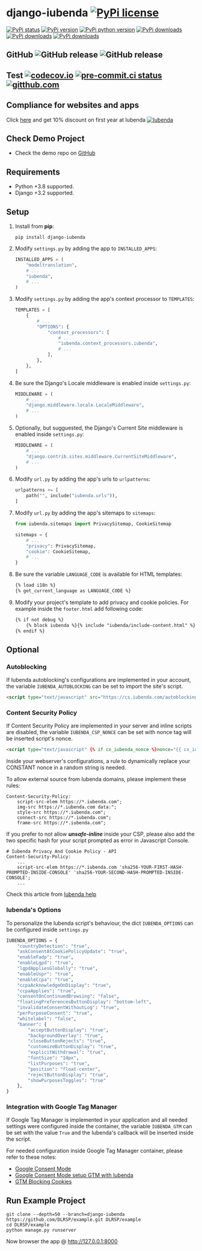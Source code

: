 # django-iubenda [![PyPi license](https://img.shields.io/pypi/l/django-iubenda.svg)](https://pypi.python.org/pypi/django-iubenda)

[![PyPi status](https://img.shields.io/pypi/status/django-iubenda.svg)](https://pypi.python.org/pypi/django-iubenda)
[![PyPi version](https://img.shields.io/pypi/v/django-iubenda.svg)](https://pypi.python.org/pypi/django-iubenda)
[![PyPi python version](https://img.shields.io/pypi/pyversions/django-iubenda.svg)](https://pypi.python.org/pypi/django-iubenda)
[![PyPi downloads](https://img.shields.io/pypi/dm/django-iubenda.svg)](https://pypi.python.org/pypi/django-iubenda)
[![PyPi downloads](https://img.shields.io/pypi/dw/django-iubenda.svg)](https://pypi.python.org/pypi/django-iubenda)
[![PyPi downloads](https://img.shields.io/pypi/dd/django-iubenda.svg)](https://pypi.python.org/pypi/django-iubenda)

## GitHub ![GitHub release](https://img.shields.io/github/tag/DLRSP/django-iubenda.svg) ![GitHub release](https://img.shields.io/github/release/DLRSP/django-iubenda.svg)

## Test [![codecov.io](https://codecov.io/github/DLRSP/django-iubenda/coverage.svg?branch=main)](https://codecov.io/github/DLRSP/django-iubenda?branch=main) [![pre-commit.ci status](https://results.pre-commit.ci/badge/github/DLRSP/django-iubenda/main.svg)](https://results.pre-commit.ci/latest/github/DLRSP/django-iubenda/main) [![gitthub.com](https://github.com/DLRSP/django-iubenda/actions/workflows/ci.yaml/badge.svg)](https://github.com/DLRSP/django-iubenda/actions/workflows/ci.yaml)

## Compliance for websites and apps
Click [here](http://iubenda.refr.cc/dlrspapi) and get 10% discount on first year at Iubenda
[![Iubenda](https://client-assets.referralcandy.com/md6Y46jBT5ufTCO2zzGt_1668598186.png)](http://iubenda.refr.cc/dlrspapi)


## Check Demo Project
* Check the demo repo on [GitHub](https://github.com/DLRSP/example/tree/django-iubenda)

## Requirements
-   Python +3.8 supported.
-   Django +3.2 supported.

## Setup
1. Install from **pip**:
   ```shell
   pip install django-iubenda
   ```
2. Modify `settings.py` by adding the app to `INSTALLED_APPS`:
   ```python
   INSTALLED_APPS = (
       "modeltranslation",
       # ...
       "iubenda",
       # ...
   )
   ```
3. Modify `settings.py` by adding the app's context processor to `TEMPLATES`:
   ```python
   TEMPLATES = [
       {
           # ...
           "OPTIONS": {
               "context_processors": [
                   # ...
                   "iubenda.context_processors.iubenda",
                   # ...
               ],
           },
       },
   ]
   ```
4. Be sure the Django's Locale middleware is enabled inside `settings.py`:
   ```python
   MIDDLEWARE = (
       # ...
       "django.middleware.locale.LocaleMiddleware",
       # ...
   )
   ```
5. Optionally, but sugguested, the Django's Current Site middleware is enabled inside `settings.py`:
   ```python
   MIDDLEWARE = (
       # ...
       "django.contrib.sites.middleware.CurrentSiteMiddleware",
       # ...
   )
   ```
6. Modify `url.py` by adding the app's urls to `urlpatterns`:
   ```python
   urlpatterns += [
       path("", include("iubenda.urls")),
   ]
   ```
7. Modify `url.py` by adding the app's sitemaps to `sitemaps`:
   ```python
   from iubenda.sitemaps import PrivacySitemap, CookieSitemap

   sitemaps = {
       # ...
       "privacy": PrivacySitemap,
       "cookie": CookieSitemap,
       # ...
   }
   ```
8. Be sure the variable `LANGUAGE_CODE` is available for HTML templates:
   ```html
   {% load i18n %}
   {% get_current_language as LANGUAGE_CODE %}
   ```
9. Modify your project's template to add privacy and cookie policies.
   For example inside the `footer.html` add following code:
   ```html
   {% if not debug %}
       {% block iubenda %}{% include "iubenda/include-content.html" %}{% endblock iubenda %}
   {% endif %}
   ```

## Optional

### Autoblocking
If Iubenda autoblocking's configurations are implemented in your account,
the variable `IUBENDA_AUTOBLOCKING` can be set to import the site's script.
```html
<script type="text/javascript" src="https://cs.iubenda.com/autoblocking/{{ cx_iubenda.iub_site_id }}.js"></script>
```

### Content Security Policy
If Content Security Policy are implemented in your server and inline scripts are disabled,
the variable `IUBENDA_CSP_NONCE` can be set with nonce tag will be inserted script's nonce.
```html
<script type="text/javascript" {% if cx_iubenda_nonce %}nonce="{{ cx_iubenda_nonce }}"{% endif %}>
```
Inside your webserver's configurations, a rule to dynamically replace your CONSTANT nonce in a random string is needed.

To allow  external source from Iubenda domains, please implement these rules:
```editorconfig
Content-Security-Policy:
    script-src-elem https://*.iubenda.com";
    img-src https://*.iubenda.com data:";
    style-src https://*.iubenda.com";
    connect-src https://*.iubenda.com";
    frame-src https://*.iubenda.com";
```

If you prefer to not allow ***unsafe-inline*** inside your CSP, please also add the two specific hash for your
script prompted as error in Javascript Console.
```editorconfig
# Iubenda Privacy And Cookie Policy - API
Content-Security-Policy:
    ...
    script-src-elem https://*.iubenda.com 'sha256-YOUR-FIRST-HASH-PROMPTED-INSIDE-CONSOLE' 'sha256-YOUR-SECOND-HASH-PROMPTED-INSIDE-CONSOLE';
    ...
```

Check this article from [Iubenda help](https://www.iubenda.com/it/help/12347-come-configurare-il-content-security-policy-per-consentire-lesecuzione-degli-script-di-iubenda)

### Iubenda's Options

To personalize the Iubenda script's behaviour, the dict `IUBENDA_OPTIONS` can be configured inside `settings.py`
```python
IUBENDA_OPTIONS = {
    "countryDetection": "true",
    "askConsentAtCookiePolicyUpdate": "true",
    "enableFadp": "true",
    "enableLgpd": "true",
    "lgpdAppliesGlobally": "true",
    "enableUspr": "true",
    "enableCcpa": "true",
    "ccpaAcknowledgeOnDisplay": "true",
    "ccpaApplies": "true",
    "consentOnContinuedBrowsing": "false",
    "floatingPreferencesButtonDisplay": "bottom-left",
    "invalidateConsentWithoutLog": "true",
    "perPurposeConsent": "true",
    "whitelabel": "false",
    "banner": {
        "acceptButtonDisplay": "true",
        "backgroundOverlay": "true",
        "closeButtonRejects": "true",
        "customizeButtonDisplay": "true",
        "explicitWithdrawal": "true",
        "fontSize": "14px",
        "listPurposes": "true",
        "position": "float-center",
        "rejectButtonDisplay": "true",
        "showPurposesToggles": "true"
    },
}
```

### Integration with Google Tag Manager
If Google Tag Manager is implemented in your application and all needed settings were configured inside the container,
the variable `IUBENDA_GTM` can be set with the value `True` and the Iubenda's callback will be inserted inside the script.

For needed configuration inside Google Tag Manager container, please refer to these notes:
- [Google Consent Mode](https://www.iubenda.com/en/help/27137-google-consent-mode)
- [Google Consent Mode setup GTM with Iubenda](https://www.iubenda.com/en/help/74198-google-consent-mode-set-up-google-tag-manager-with-iubenda)
- [GTM Blocking Cookies](https://www.iubenda.com/en/help/1235-google-tag-manager-blocking-cookies)

## Run Example Project

```shell
git clone --depth=50 --branch=django-iubenda https://github.com/DLRSP/example.git DLRSP/example
cd DLRSP/example
python manage.py runserver
```

Now browser the app @ http://127.0.0.1:8000
